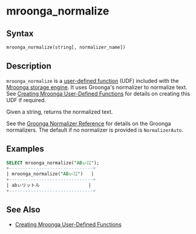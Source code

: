 # mroonga_normalize

## Syntax

```sql
mroonga_normalize(string[, normalizer_name])
```

## Description

`mroonga_normalize` is a [user-defined function](/programming-customizing-mariadb/user-defined-functions) (UDF) included with the [Mroonga storage engine](/columns-storage-engines-and-plugins/storage-engines/mroonga). It uses Groonga's normalizer to normalize text. See [Creating Mroonga User-Defined Functions](/columns-storage-engines-and-plugins/storage-engines/mroonga/mroonga-user-defined-functions/creating-mroonga-user-defined-functions) for details on creating this UDF if required.

Given a string, returns the normalized text.

See the [Groonga Normalizer Reference](http://groonga.org/docs/reference/normalizers.html) for details on the Groonga normalizers. The default if no normalizer is provided is `NormalizerAuto`.

## Examples

```sql
SELECT mroonga_normalize("ABぃ㍑");
+-------------------------------+
| mroonga_normalize("ABぃ㍑")   |
+-------------------------------+
| abぃリットル                  |
+-------------------------------+
```

## See Also

- [Creating Mroonga User-Defined Functions](/columns-storage-engines-and-plugins/storage-engines/mroonga/mroonga-user-defined-functions/creating-mroonga-user-defined-functions)